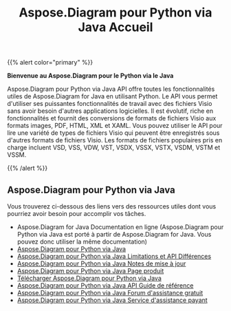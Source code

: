 ﻿---
title: Aspose.Diagram pour Python via Java Accueil
type: docs
weight: 40
url: /fr/python-java/
---
{{% alert color="primary" %}} 


**Bienvenue au Aspose.Diagram pour le Python via le Java**

Aspose.Diagram pour Python via Java API offre toutes les fonctionnalités utiles de Aspose.Diagram for Java en utilisant Python. Le API vous permet d'utiliser ses puissantes fonctionnalités de travail avec des fichiers Visio sans avoir besoin d'autres applications logicielles. Il est évolutif, riche en fonctionnalités et fournit des conversions de formats de fichiers Visio aux formats images, PDF, HTML, XML et XAML. Vous pouvez utiliser le API pour lire une variété de types de fichiers Visio qui peuvent être enregistrés sous d'autres formats de fichiers Visio. Les formats de fichiers populaires pris en charge incluent VSD, VSS, VDW, VST, VSDX, VSSX, VSTX, VSDM, VSTM et VSSM.

{{% /alert %}} 
## **Aspose.Diagram pour Python via Java**
Vous trouverez ci-dessous des liens vers des ressources utiles dont vous pourriez avoir besoin pour accomplir vos tâches.

- Aspose.Diagram for Java Documentation en ligne (Aspose.Diagram pour Python via Java est porté à partir de Aspose.Diagram for Java. Vous pouvez donc utiliser la même documentation)
- [Aspose.Diagram pour Python via Java](https://docs.aspose.com/diagram/java/aspose-diagram-for-python-via-java-features/)
- [Aspose.Diagram pour Python via Java Limitations et API Différences](https://docs.aspose.com/diagram/java/aspose-diagram-for-python-via-java-limitations-and-api-differences/)
- [Aspose.Diagram pour Python via Java Notes de mise à jour](https://docs.aspose.com/diagram/java/aspose-diagram-for-python-via-java/)
- [Aspose.Diagram pour Python via Java Page produit](https://products.aspose.com/diagram/python-java/)
- [Télécharger Aspose.Diagram pour Python via Java](https://downloads.aspose.com/diagram/python)
- [Aspose.Diagram pour Python via Java API Guide de référence](https://reference.aspose.com/diagram/python)
- [Aspose.Diagram pour Python via Java Forum d'assistance gratuit](https://forum.aspose.com/c/diagram/17)
- [Aspose.Diagram pour Python via Java Service d'assistance payant](https://helpdesk.aspose.com/)
